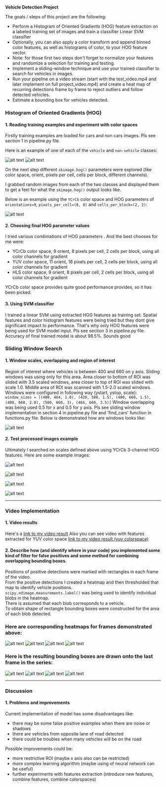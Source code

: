 **Vehicle Detection Project**

The goals / steps of this project are the following:

* Perform a Histogram of Oriented Gradients (HOG) feature extraction on a labeled training set of images and train a classifier Linear SVM classifier
* Optionally, you can also apply a color transform and append binned color features, as well as histograms of color, to your HOG feature vector. 
* Note: for those first two steps don't forget to normalize your features and randomize a selection for training and testing.
* Implement a sliding-window technique and use your trained classifier to search for vehicles in images.
* Run your pipeline on a video stream (start with the test_video.mp4 and later implement on full project_video.mp4) and create a heat map of recurring detections frame by frame to reject outliers and follow detected vehicles.
* Estimate a bounding box for vehicles detected.

[//]: # (Image References)
[image1]: ./examples/CarImages.png
[image11]: ./examples/NonCarImages.png
[image2]: ./examples/HOG_examples.png

[image3]: ./examples/windows_example.jpg
[image4]: ./output_images/outfile_windowed_1.jpg
[image41]: ./output_images/outfile_windowed_2.jpg
[image42]: ./output_images/outfile_windowed_3.jpg
[image43]: ./output_images/outfile_windowed_5.jpg

[image5]: ./output_images/outfile_heated_1.jpg
[image51]: ./output_images/outfile_heated_2.jpg
[image52]: ./output_images/outfile_heated_3.jpg
[image53]: ./output_images/outfile_heated_5.jpg

[image7]: ./output_images/outfile_labeled_1.jpg
[image71]: ./output_images/outfile_labeled_2.jpg
[image72]: ./output_images/outfile_labeled_3.jpg
[image73]: ./output_images/outfile_labeled_5.jpg


[video1]: ./project_video_final_processed.mp4
[video2]: ./project_video_final_processed_yuv.mp4


### Histogram of Oriented Gradients (HOG)

#### 1. Reading training examples and experiment with color spaces

Firstly training examples are loaded for cars and non cars images. Pls see section 1 in pipeline.py file.

Here is an example of one of each of the `vehicle` and `non-vehicle` classes:

![alt text][image1]
![alt text][image11]

On the next step different `skimage.hog()` parameters were explored (like color space, orient, pixels per cell, cells per block, different channels).

I grabbed random images from each of the two classes and displayed them to get a feel for what the `skimage.hog()` output looks like.

Below is an example using the `YCrCb` color space and HOG parameters of `orientations=9`, `pixels_per_cell=(8, 8)` and `cells_per_block=(2, 2)`:

![alt text][image2]

#### 2. Choosing final HOG parameter values

I tried various combinations of HOG parameters . 
And the best chooses for me were:

- YCrCb color space, 9 orient, 8 pixels per cell, 2 cells per block, using all color channels for gradient 
- YUV color space, 11 orient, 16 pixels per cell, 2 cells per block, using all color channels for gradient
- HLS color space, 9 orient, 8 pixels per cell, 2 cells per block, using all color channels for gradient

YCrCb color space provides quite good performance provides, so it has been picked.

#### 3. Using SVM classifier

I trained a linear SVM using extracted HOG features as training set. Spatial features 
and color histogram features were being tried but they dont give significant impact to performance. 
That's why only HOG features were being used for SVM model input.
Pls see section 3 in pipeline.py file. 
Accuracy of final trained model is about 98.5%. Sounds good

### Sliding Window Search

#### 1. Window scales, overlapping and region of interest

Region of interest where vehicles is between 400 and 660 on y axis. Sliding windows was using only for this area. 
Area closer to bottom of ROI was slided with 3.5 scaled windows, area closer to top of ROI was slided with scale 1.0. 
Middle area of ROI was scanned with 1.5-2.0 scaled windows. Windows were configured in following way (ystart, ystop, scale):
`window_sizes = [(400, 464, 1.0),
                 (420, 580, 1.5),
                 (400, 660, 1.5),
                 (400, 660, 2.0),
                 (500, 660, 3),
                 (464, 660, 3.5)]` 
Window overlapping was being used 0.5 for x and 0.5 for y axis.
Pls see sliding window implementation in section 4 in pipeline.py file and 'find_cars' function in functions.py file.
Below is demonstrated how are windows looks like:

![alt text][image3]

#### 2. Test processed images example 

Ultimately I searched on scales defined above using YCrCb 3-channel HOG features. 
Here are some example images:

![alt text][image4]

![alt text][image41]

![alt text][image42]

![alt text][image43]

---

### Video Implementation

#### 1. Video results
Here's a [link to my video result](./project_video_final_processed.mp4)
Also you can see video with features extracted for YUV color space [link to my video result (yuv colorspace)](./project_video_processed_yuv.mp4)


#### 2. Describe how (and identify where in your code) you implemented some kind of filter for false positives and some method for combining overlapping bounding boxes.

Positions of positive detections were marked with rectangles in each frame of the video.  
From the positive detections I created a heatmap and then thresholded that map to identify vehicle positions.  
`scipy.ndimage.measurements.label()` was being used to identify individual blobs in the heatmap.  
There is assumed that each blob corresponds to a vehicle.  
To obtain shape of rectangle bounding boxes were constructed for the area of each blob detected.  


### Here are corresponding heatmaps for frames demonstrated above:

![alt text][image5]
![alt text][image51]
![alt text][image52]
![alt text][image53]


### Here is the resulting bounding boxes are drawn onto the last frame in the series:
![alt text][image7]
![alt text][image71]
![alt text][image72]
![alt text][image73]

---

### Discussion

#### 1. Problems and improvements

Current implementation of model has some disadvantages like:
 - there may be some false positive examples when there are noise or shadows
 - there are vehicles from opposite lane of road detected
 - there could be troubles when many vehicles will be on the road
 
Possible improvements could be:
 - more restrictive ROI (maybe x axis also can be restricted)
 - more complex learning algorithm (maybe using of neural network can be useful)
 - further experiments with features extraction (introduce new features, combine features, combine colorspaces)